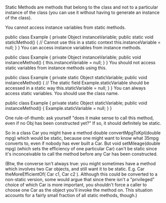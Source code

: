 
Static Methods are methods that belong to the class and not to a particular instance of the class (you can use it without having to generate an instance of the class).


You cannot access instance variables from static methods.

public class Example {
    private Object instanceVariable;
    public static void staticMethod() {
        // Cannot use this in a static context
        this.instanceVariable = null;
    }
}
You can access instance variables from instance methods.

public class Example {
    private Object instanceVariable;
    public void instanceMethod() {
        this.instanceVariable = null;
    }
}
You should not access static variables from instance methods using this.

public class Example {
    private static Object staticVariable;
    public void instanceMethod() {
        // The static field Example.staticVariable should be accessed in a static way
        this.staticVariable = null;
    }
}
You can always access static variables. You should use the class name.

public class Example {
    private static Object staticVariable;
    public void instanceMethod() {
        Example.staticVariable = null;
    }
}

One rule-of-thumb: ask yourself "does it make sense to call this method, even if no Obj has been constructed yet?" If so, it should definitely be static.

So in a class Car you might have a method double convertMpgToKpl(double mpg) which would be static, because one might want to know what 35mpg converts to, even if nobody has ever built a Car. But void setMileage(double mpg) (which sets the efficiency of one particular Car) can't be static since it's inconceivable to call the method before any Car has been constructed.

(Btw, the converse isn't always true: you might sometimes have a method which involves two Car objects, and still want it to be static. E.g. Car theMoreEfficientOf( Car c1, Car c2 ). Although this could be converted to a non-static version, some would argue that since there isn't a "privileged" choice of which Car is more important, you shouldn't force a caller to choose one Car as the object you'll invoke the method on. This situation accounts for a fairly small fraction of all static methods, though.)